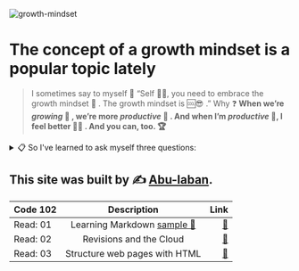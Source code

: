 ![growth-mindset](https://3kllhk1ibq34qk6sp3bhtox1-wpengine.netdna-ssl.com/wp-content/uploads/2015/11/growth-mindset.png)

# The concept of a growth mindset is a popular topic lately

> I sometimes say to myself 💬 “Self 👨‍💻, you need to embrace the growth mindset 🧠 . The growth mindset is 🆒😎 .”
> Why ❓
> **When we’re _growing_ 🤵 , we’re more _productive_ 🌌 . And when I’m _productive_ 🌟, I feel better 🦸‍♂️ . And you can, too. 🏆**

<details><summary> 📋	So I've learned to ask myself three questions:</summary>

<p>

📌 1. What was the best part of the day?
<br>
📌 2. Which aspects of my work am I most proud of?
<br>
📌 3. What went wrong, and how can I make sure it doesn’t happen again?
<br>

</p>
</details>

## This site was built by ✍ [Abu-laban](https://github.com/Abu-laban).

| Code 102 |               Description                |                     Link |
| :------- | :--------------------------------------: | -----------------------: |
| Read: 01 | Learning Markdown [sample 📝](sample.md) | [📖](code-102/read01.md) |
| Read: 02 |         Revisions and the Cloud          | [📖](code-102/read02.md) |
| Read: 03 |      Structure web pages with HTML       | [📖](code-102/read03.md) |

